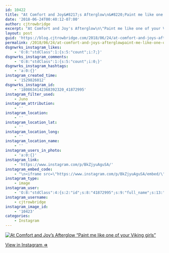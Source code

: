 ```yaml
---
id: 10422
title: "At Comfort and Joy&#8217;s Afterglow\n&#8220;Paint me like one of your Viking girls&#8221;"
date: '2018-06-24T00:40:12-07:00'
author: cjtrowbridge
excerpt: "At Comfort and Joy's Afterglow\n\"Paint me like one of your Viking girls\""
layout: post
guid: 'https://blog.cjtrowbridge.com/2018/06/24/at-comfort-and-joys-afterglowpaint-me-like-one-of-your-viking-girls/'
permalink: /2018/06/24/at-comfort-and-joys-afterglowpaint-me-like-one-of-your-viking-girls/
dsgnwrks_instagram_likes:
    - 'O:8:"stdClass":1:{s:5:"count";i:7;}'
dsgnwrks_instagram_comments:
    - 'O:8:"stdClass":1:{s:5:"count";i:0;}'
dsgnwrks_instagram_hashtags:
    - 'a:0:{}'
instagram_created_time:
    - '1529826012'
dsgnwrks_instagram_id:
    - '1808634142368392320_41872995'
instagram_filter_used:
    - Juno
instagram_attribution:
    - ''
instagram_location:
    - ''
instagram_location_lat:
    - ''
instagram_location_long:
    - ''
instagram_location_name:
    - ''
instagram_users_in_photo:
    - 'a:0:{}'
instagram_link:
    - 'https://www.instagram.com/p/BkZjyuAguSA/'
instagram_embed_code:
    - "\n<iframe src=\"https://www.instagram.com/p/BkZjyuAguSA/embed/\" width=\"612\" height=\"710\" frameborder=\"0\" scrolling=\"no\" allowtransparency=\"true\" class=\"insta-image-embed\"></iframe>\n"
instagram_type:
    - image
instagram_user:
    - 'O:8:"stdClass":4:{s:2:"id";s:8:"41872995";s:9:"full_name";s:13:"CJ Trowbridge";s:15:"profile_picture";s:141:"https://scontent.cdninstagram.com/vp/016c8659e3e0906fa8fffe1b7e5cfacc/5BB8B91C/t51.2885-19/s150x150/13724650_1188772791164794_142557231_a.jpg";s:8:"username";s:12:"cjtrowbridge";}'
instagram_username:
    - cjtrowbridge
instagram_image_id:
    - '10423'
categories:
    - Instagram
---
```


[![At Comfort and Joy’s Afterglow
“Paint me like one of your Viking girls”](https://blog.cjtrowbridge.com/wp-content/uploads/2018/06/1529826012-1-1.jpg)](https://www.instagram.com/p/BkZjyuAguSA/)

[View in Instagram ⇒](https://www.instagram.com/p/BkZjyuAguSA/)